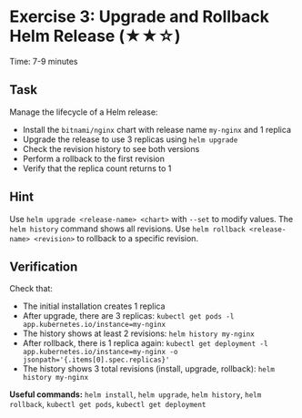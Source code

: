# Exercise 3: Upgrade and Rollback Helm Release (★★☆)

Time: 7-9 minutes

## Task

Manage the lifecycle of a Helm release:

- Install the `bitnami/nginx` chart with release name `my-nginx` and 1 replica
- Upgrade the release to use 3 replicas using `helm upgrade`
- Check the revision history to see both versions
- Perform a rollback to the first revision
- Verify that the replica count returns to 1

## Hint

Use `helm upgrade <release-name> <chart>` with `--set` to modify values. The `helm history` command shows all
revisions. Use `helm rollback <release-name> <revision>` to rollback to a specific revision.

## Verification

Check that:

- The initial installation creates 1 replica
- After upgrade, there are 3 replicas: `kubectl get pods -l app.kubernetes.io/instance=my-nginx`
- The history shows at least 2 revisions: `helm history my-nginx`
- After rollback, there is 1 replica again: `kubectl get deployment -l app.kubernetes.io/instance=my-nginx -o jsonpath='{.items[0].spec.replicas}'`
- The history shows 3 total revisions (install, upgrade, rollback): `helm history my-nginx`

**Useful commands:** `helm install`, `helm upgrade`, `helm history`, `helm rollback`, `kubectl get pods`, `kubectl get deployment`
